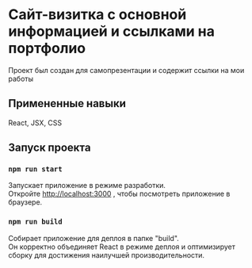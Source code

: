 # Сайт-визитка с основной информацией и ссылками на портфолио

Проект был создан для самопрезентации и содержит ссылки на мои работы 

## Примененные навыки 

React, JSX, CSS

## Запуск проекта 

### `npm run start`

Запускает приложение в режиме разработки.\
Откройте [http://localhost:3000](http://localhost:3000) , чтобы посмотреть приложение в браузере.

### `npm run build`

Собирает приложение для деплоя в папке "build".\
Он корректно объединяет React в режиме деплоя и оптимизирует сборку для достижения наилучшей производительности.
